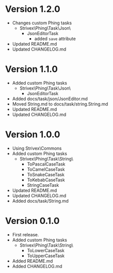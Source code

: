 # Version 1.2.0
- Changes custom Phing tasks
  - Strivex\Phing\Task\Json\
    - JsonEditorTask
      - added `save` attribute
- Updated README.md
- Updated CHANGELOG.md

# Version 1.1.0
- Added custom Phing tasks
  - Strivex\Phing\Task\Json\
    - JsonEditorTask
- Added docs/task/json/JsonEditor.md
- Moved String.md to docs/task/string.String.md
- Updated README.md
- Updated CHANGELOG.md

# Version 1.0.0
- Using Strivex\Commons
- Added custom Phing tasks
  - Strivex\Phing\Task\String\
    - ToPascalCaseTask
    - ToCamelCaseTask
    - ToSnakeCaseTask
    - ToKebabCaseTask
    - StringCaseTask
- Updated README.md
- Updated CHANGELOG.md
- Added docs/task/String.md

# Version 0.1.0
- First release.
- Added custom Phing tasks
  - Strivex\Phing\Task\String\
    - ToLowerCaseTask
    - ToUpperCaseTask
- Added README.md
- Added CHANGELOG.md
